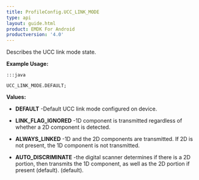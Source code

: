 ```yaml
---
title: ProfileConfig.UCC_LINK_MODE
type: api
layout: guide.html
product: EMDK For Android
productversion: '4.0'
---
```



Describes the UCC link mode state.
 
 

**Example Usage:**
	
	:::java
	
	UCC_LINK_MODE.DEFAULT;
	


**Values:**

* **DEFAULT** -Default UCC link mode configured on device.

* **LINK_FLAG_IGNORED** -1D component is transmitted regardless of whether a 2D component is detected.

* **ALWAYS_LINKED** -1D and the 2D components are transmitted. If 2D is not present, the 1D component is not transmitted.

* **AUTO_DISCRIMINATE** -the digital scanner determines if there is a 2D portion, then transmits the 1D component, as well as the 2D portion if present (default). (default).









